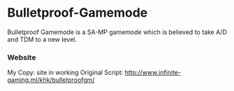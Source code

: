 # Bulletproof-Gamemode
Bulletproof Gamemode is a SA-MP gamemode which is believed to take A/D and TDM to a new level.

### Website

My Copy: site in working
Original Script: http://www.infinite-gaming.ml/khk/bulletproofgm/

